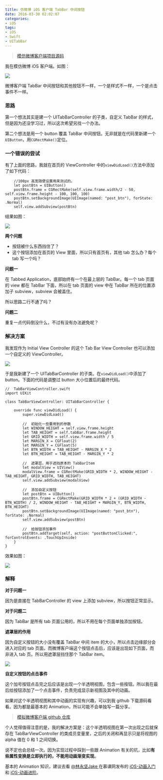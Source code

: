 ```yaml
---
title: 仿微博 iOS 客户端 TabBar 中间按钮
date: 2016-03-30 02:02:07
categories:
- iOS
tags:
- iOS
- Swift
- UITabBar
---
```

> [模仿微博客户端项目源码](https://github.com/cheng-kang/iosDev/tree/master/Weibo)

我在模仿微博 iOS 客户端。如图：

![](http://7u2sl0.com1.z0.glb.clouddn.com/ios_Screen%20Shot%202016-03-30%20at%201.05.03%20AM%20copy.png)

微博客户端 TabBar 中间按钮和其他按钮不一样，一个是样式不一样，一个是点击事件不一样。

### 思路

第一个想法其实是建一个 UITabBarController 的子类，自定义 TabBar 的样式，但是因为还没学习过，所以这次希望另找一个办法。

第二个想法是用一个 button 覆盖 TabBar 中间按钮。无非就是在代码里新建一个`UIButton`，用`CGRectMake()`定位。

### 一个错误的尝试
<!--more--> 
有了上面的思路，我就在首页的 ViewController 中的`viewDidLoad()`方法中添加了如下代码：
```
	//100px 高宽随便设置用来测试的。
	let postBtn = UIButton()
	postBtn.frame = CGRectMake(self.view.frame.width/2 - 50, self.view.frame.height - 100, 100, 100)
	postBtn.setBackgroundImage(UIImage(named: "post_btn"), forState: .Normal)
	self.view.addSubview(postBtn)
```
结果如图：

![](http://7u2sl0.com1.z0.glb.clouddn.com/ios_Screen%20Shot%202016-03-30%20at%201.16.31%20AM.png)

**两个问题**
- 按钮被什么东西挡住了？
- 这个按钮添加在首页的 View 里面，所以只有首页有，其他 tab 怎么办？每个 tab 写一个吗？

**问题一**

在 Tabbed Application，底部始终有一个在最上层的 TabBar。每一个 tab 页面的 view 都在 TabBar 下面，所以在 tab 页面的 view 中在 TabBar 所在的位置添加子 subview，subview 会被盖住。

所以思路二行不通了吗？

**问题二**

重复一点代码倒没什么，不过有没有办法避免呢？

### 解决方案

我发现作为 Initial View Controller 的这个 Tab Bar View Controller 也可以添加一个自定义的 ViewController。

![](http://7u2sl0.com1.z0.glb.clouddn.com/ios_Screen%20Shot%202016-03-30%20at%201.31.34%20AM2.png)

于是我新建了一个 UITabBarController 的子类。在`viewDidLoad()`中添加了 button。下面的代码是调整过 button 大小位置后的最终代码。
```
//  TabBarViewController.swift
import UIKit

class TabBarViewController: UITabBarController {

    override func viewDidLoad() {
        super.viewDidLoad()
        
        //  初始化一些要用到的参数
        let WINDOW_HEIGHT = self.view.frame.height
        let TAB_HEIGHT = self.tabBar.frame.height
        let GRID_WIDTH = self.view.frame.width / 5
        let MARGIN_X = CGFloat(2)
        let MARGIN_Y = CGFloat(5)
        let BTN_WIDTH = TAB_HEIGHT - MARGIN_X * 2
        let BTN_HEIGHT = TAB_HEIGHT - MARGIN_Y * 2
        
        //  遮罩层，用于遮挡原本的 TabBarItem
        let modalView = UIView()
        modalView.frame = CGRectMake(GRID_WIDTH * 2, WINDOW_HEIGHT - TAB_HEIGHT, GRID_WIDTH, TAB_HEIGHT)
        self.view.addSubview(modalView)
        
        //  添加自定义按钮
        let postBtn = UIButton()
        postBtn.frame = CGRectMake(GRID_WIDTH * 2 + (GRID_WIDTH - BTN_WIDTH) / 2, WINDOW_HEIGHT - TAB_HEIGHT + MARGIN_Y, BTN_WIDTH, BTN_HEIGHT)
        postBtn.setBackgroundImage(UIImage(named: "post_btn"), forState: .Normal)
        self.view.addSubview(postBtn)
        
        //  给按钮添加事件
        postBtn.addTarget(self, action: "postButtonClicked:", forControlEvents: .TouchUpInside)
    }
}
```
效果如图：

![](http://7u2sl0.com1.z0.glb.clouddn.com/ios_Screen%20Shot%202016-03-30%20at%201.05.03%20AM.png)

### 解释

**对于问题一**

因为是直接在 TabBarController 的 view 上添加 subview，所以按钮正常显示。

**对于问题二**

因为 TabBar 是所有 tab 页面公用的，所以不用在每个页面单独添加按钮。

**遮罩层的作用**

因为自定义按钮的大小没有覆盖 TabBar 中间 item 的大小，所以点击边缘部分会进入对应的 tab 页面。而微博客户端这个按钮点击后，应该是出现如下页面，而非进入 tab 页。所以用遮罩层挡住那个 TabBar item。

![](http://7u2sl0.com1.z0.glb.clouddn.com/ios_weibo-1.gif)

**自定义按钮的点击事件**

这个加号按钮点击完之后应该是出现一个半透明视图，包含一些按钮。所以我在最后给按钮添加了一个点击事件，负责完成显示新视图及其中的动画。

如果对这个半透明视图和其中动画的实现有兴趣，可以到我 github 下载源码看看。因为都是最基本的 Animation，所以可能不会单独写一篇分享。

> [模拟微博客户端 github 仓库](https://github.com/cheng-kang/iosDev/tree/master/Weibo)

个人觉得值得注意的是，我的解决方案是：这个半透明视图在第一次出现之后就保存在 TabBarViewController 的类成员变量里，之后的关闭和再显示只是将视图的 alpha 值在 0 和 1 之间切换。

说不定也会总结一次。因为实现过程中踩到一些跟 Animation 有关的坑，比如**有些属性变换是立即执行的，不能用动画渐变实现**。

基本的 Animation 知识，建议去看 [@林永坚Jake ](http://weibo.com/yongjianlin) 在慕课网发布的 [iOS-动画入门](http://www.imooc.com/learn/392) 和 [iOS-动画进阶](http://www.imooc.com/learn/395)。

